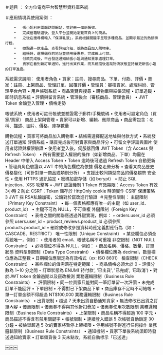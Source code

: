 ＃題目 ： 全方位電商平台智慧型資料庫系統

＃應用情境與使用案例 ：
```
	•	張小姐利用電腦訪問網站，並註冊一個新帳號。
	•	完成信箱驗證後，登入平台並開始瀏覽首頁上的商品。
	•	之後在搜尋欄輸入「保濕乳液」，系統根據關鍵字呈現多種商品，並顯示最近的熱銷排行榜。
	•	她點選一款產品，查看詳細介紹，並將商品加入購物車。
	•	結帳時，選擇儲存的地址並使用優惠券，完成線上付款。
	•	付款完成後，平台發送通知給張小姐與通知賣家處理訂單。
	•	賣家在看到新訂單通知，進行出貨作業，而系統隨後追蹤物流狀態並持續更新張小姐的訂單進度。
```


系統需求說明：
使用者角色
	•	買家：註冊、搜尋商品、下單、付款、評價
	•	賣家：註冊、上架商品、管理訂單、回覆評價
	•	管理員：審核賣家、處理糾紛、管理平台內容
	•	用戶帳號系統
	•	商品瀏覽與搜尋
	•	購物車與結帳流程
	•	訂單追蹤
	•	即時訊息系統
	•	評價與留言系統
	•	管理後台（審核商品、管理會員）
	•	JWT Token 金鑰登入管理
	•	價格走勢

帳號系統
	•	使用者可註冊帳號並驗證電子郵件/手機號碼
	•	使用者可設定角色（買家/賣家）
商品上架與管理
	•	賣家可以新增、編輯、刪除商品
	•	商品需包含：名稱、描述、圖片、價格、庫存數量

購物流程
	•	買家可將商品加入購物車
	•	結帳需選擇配送地址與付款方式
	•	系統發送訂單通知
評價系統
	•	購買完成後可對賣家與商品評分
	•	可留文字評論與圖片
使用者認證與權限驗證
	•	使用者登入後，伺服器回傳 JWT Token（含 Access 與 Refresh Token）
	•	所有需要登入權限的操作（如新增商品、下單）均需在 Header 中帶入 Access Token
	•	Token 逾時後可透過 Refresh Token 自動更新
	•	管理員角色驗證以 JWT 中的角色欄位為依據
價格走勢分析
	•	查看某商品歷史價格變化（可針對單一商品或類別分析）
	•	支援比較同類型商品的價格趨勢 安全性
	•	使用 HTTPS 通訊協定
	•	密碼加密存儲（如 bcrypt）
	•	防止 SQL injection、XSS 攻擊等
	•	JWT 認證機制
	1	Token 有效期限：Access Token 有效 3小時
	2	防止 CSRF：Token 儲存於 HttpOnly cookie 時須實作 CSRF 保護策略
	3	JWT 採 RSA私鑰加密，公鑰對於竄改進行驗證
 ＃完整性限制：
主鍵限制（Primary Key Constraint）
	•	每一個表格都應有唯一的主鍵（如 user_id、product_id）
	•	主鍵不可為 NULL，不可重複
外鍵限制（Foreign Key Constraint）
	•	表格之間的關聯應透過外鍵實現，例如：
	◦	orders.user_id 必須參照 users.user_id
	◦	product_reviews.product_id 必須參照 products.product_id
	•	刪除或修改參照資料時應定義對應行為（如：CASCADE、RESTRICT）
唯一性限制（Unique Constraint）
	•	某些欄位必須全系統唯一，例如：
	◦	使用者的 email、帳號名稱不可重複
非空限制（NOT NULL Constraint）
	•	必填欄位不得為 NULL，例如：
	◦	商品名稱、價格、數量、訂單狀態
資料型別限制（Data Type Constraint）
	•	價格欄位應為 decimal，數量欄位應為正整數
	•	日期欄位應限定為有效格式（ex: ISO 8601）
檢查限制（CHECK Constraint）
	•	某些欄位的值需落在特定範圍：
	◦	商品價格必須大於 0
	◦	評價分數為 1~10 分之間
	◦	訂單狀態為 ENUM('待付款', '已出貨', '已完成', '已取消')
	•	對於JWT token 金鑰過期以及竄改檢測
業務邏輯限制（Business Rule Constraints）
	•	 評價限制
	• 同一位買家只能對同一筆訂單留一次評價
	• 未完成訂單不能回評
	•	下單限制
	• 不得對已下架商品下單
	• 商品庫存不足時不可結帳
	• 單一訂單金額不得超過 NT$100,000
業務邏輯限制（Business Rule Constraints）
	•	出貨限制
	• 超過 7 天未出貨自動通知賣家
	• 無法修改已出貨之訂單內容
	•	優惠限制
	• 優惠券不得與其他折扣疊加
	• 優惠券使用次數限制
業務邏輯限制（Business Rule Constraints）
	•	上架限制
	•	商品名稱不得超過 100 字元
	•	商品描述不得含有禁用關鍵字
	•	帳號限制
	•	連續登入錯誤 5 次帳號自動鎖定 30 分鐘
	•	被檢舉超過 5 次的賣家將暫停上架權限
	•	停用帳號不得進行任何操作
業務邏輯限制（Business Rule Constraints）
	•	通知機制
	•	買家下單後系統須即時發送通知給賣家
	•	訂單領貨後 3 天未點收，系統自動標示「已送達」


￼￼￼











